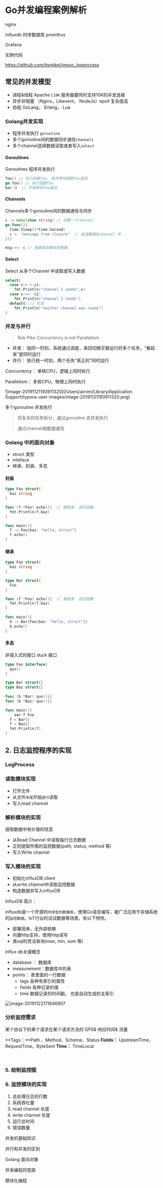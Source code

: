 

# Go并发编程案例解析



nginx 



influxdb 时序数据库 promthus

Grafana 





实例代码

https://github.com/itsmikej/imooc_logprocess



## 常见的并发模型

- 进程&线程 Apache `C10K` 服务器要同时支持10K的并发连接
- 异步非阻塞 （Nginx，Libevent， NodeJs）epoll  复杂度高
- 协程 GoLang， Erlang， Lua

### Golang并发实现

- 程序并发执行 `goroutine`
- 多个goroutine间的数据同步通信`channels`
- 多个channel选择数据读取或者写入`select`

#### Goroutines

Goroutines 程序并发执行

```go
foo() // 执行函数foo, 程序等待函数foo返回
go foo() // 执行函数foo
bar（） // 不用等待foo返回
```

  

#### Channels 

Channels多个goroutine间的数据通信与同步

```go
c := make(chan string) // 创建一个channel
go func(){
  time.Sleep(1*time.Second)
  c <- "message from closure"  // 发送数据到channel 中
}()

msg:=<- c // 阻塞直到接收到数据
```

#### Select

Select 从多个Channel 中读取或写入数据

```go
select{
  case v:= <-c1:
  	fmt.Println("channel 1 sends",v)
  case v:=<- c2:
  	fmt.Println("channel 2 sends")
  default: // 可选
  	fmt.Println("neither channel was ready") 
}
```



### 并发与并行

> Rob Pike Concurrency is not Parallelism

- 并发：  指同一时刻，系统通过调度，来回切换交替运行的多个任务，“看起来”是同时运行
- 并行： 执行统一时刻，两个任务“真正的”同时运行

Concurrency： 单核CPU，逻辑上同时执行

Parallelism： 多核CPU，物理上同时执行

![image-20191121193911320](/Users/airren/Library/Application Support/typora-user-images/image-20191121193911320.png)

多个goroutine 并发执行

> 将复杂的任务拆分，通过goroutine 去并发执行
>
> 通过channel做数据通信

### Golang 中的面向对象

- struct 类型
- inteface
- 继承、封装、多态



#### 封装

```go
type Foo struct{
  baz string
}

func (f *Foo) echo(){  // 接受者  成员函数
  fmt.Println(f.baz)
}

func main(){
  f := Foo{baz: "hello, struct"}
  f.echo()
}
```



#### 继承

```go
type Foo struct{
  baz string
}

type Bar struct{
  Foo
}

func (f *Foo) echo(){  // 接受者  成员函数
  fmt.Println(f.baz)
}

func main(){
  b := Bar{Foo{baz: "hello, struct"}}
  b.echo()
}
```



#### 多态

非侵入式的接口 duck 接口

```go
type Foo interface{
  qux()
}

type Bar struct{}
type Baz struct{}
	
func (b *Bar) qux(){}
func (b *Baz) qux(){}

func main(){
	var f Foo
  f = Bar{}
  f = Baz{}
  fmt.Println(f)
}
```



## 2. 日志监控程序的实现

### LogProcess





### 读取模块实现

- 打开文件
- 从文件`末尾`开始`逐行`读取
- 写入read channel

### 解析模块的实现

提取数据中有价值的信息

- 从Read Channel 中读取每行日志数据
- 正则提取所需的监控数据(path, status, method 等)
- 写入Write channel

### 写入模块的实现

- 初始化influxDB client
- 从write channel中读取监控数据
- 构造数据并写入influxDB

InfluxDB 简介：

 influxdb是一个开源的`时序型的数据库`，使用Go语言编写，被广泛应用于存储系统的`监控数据`，IoT行业的试试数据等场景。有以下特性。

- 部署简单，无外部依赖
- 内置http支持，使用http读写
- 类sql的灵活查询(max, min, sum 等)

Influx db关键概念

- database ： 数据库
- measurement：数据库中的表
- points： 表里面的一行数据
  - tags 各种有索引的属性
  - fields 各种记录的值
  - time 数据记录的时间戳， 也是自动生成的主索引

![image-20191122171646907](img/image-20191122171646907.png)

### 分析监控需求

某个协议下的某个请求在某个请求方法的 QPS& 响应时间& 流量

**Tags：**Path 、Method、Scheme、Status 
**Fields：** UpstreamTime， RequestTime，ByteSent
**TIme：**   TimeLocal

​                       

### 5. 绘制监控图

### 6. 监控模块的实现

1. 总处理日志的行数
2. 系统吞吐量
3. read channel 长度
4. write channel 长度
5. 运行总时间
6. 错误数量



并发的基础知识

并行和并发的区别

Golang 面向对象

并发编程的思路

模块化编程

